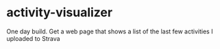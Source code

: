 # activity-visualizer
One day build. Get a web page that shows a list of the last few activities I uploaded to Strava
